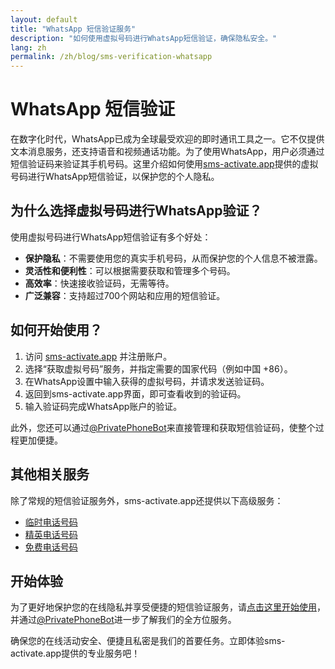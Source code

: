 ```yaml
---
layout: default
title: "WhatsApp 短信验证服务"
description: "如何使用虚拟号码进行WhatsApp短信验证，确保隐私安全。"
lang: zh
permalink: /zh/blog/sms-verification-whatsapp
---
```


# WhatsApp 短信验证

在数字化时代，WhatsApp已成为全球最受欢迎的即时通讯工具之一。它不仅提供文本消息服务，还支持语音和视频通话功能。为了使用WhatsApp，用户必须通过短信验证码来验证其手机号码。这里介绍如何使用[sms-activate.app](https://sms-activate.app)提供的虚拟号码进行WhatsApp短信验证，以保护您的个人隐私。

## 为什么选择虚拟号码进行WhatsApp验证？

使用虚拟号码进行WhatsApp短信验证有多个好处：
- **保护隐私**：不需要使用您的真实手机号码，从而保护您的个人信息不被泄露。
- **灵活性和便利性**：可以根据需要获取和管理多个号码。
- **高效率**：快速接收验证码，无需等待。
- **广泛兼容**：支持超过700个网站和应用的短信验证。

## 如何开始使用？

1. 访问 [sms-activate.app](https://sms-activate.app) 并注册账户。
2. 选择“获取虚拟号码”服务，并指定需要的国家代码（例如中国 +86）。
3. 在WhatsApp设置中输入获得的虚拟号码，并请求发送验证码。
4. 返回到sms-activate.app界面，即可查看收到的验证码。
5. 输入验证码完成WhatsApp账户的验证。

此外，您还可以通过[@PrivatePhoneBot](https://t.me/PrivatePhoneBot)来直接管理和获取短信验证码，使整个过程更加便捷。

## 其他相关服务

除了常规的短信验证服务外，sms-activate.app还提供以下高级服务：
- [临时电话号码](/zh/temporary-phone-numbers)
- [精英电话号码](/zh/elite-phone-numbers)
- [免费电话号码](/zh/free-phone-numbers)

## 开始体验

为了更好地保护您的在线隐私并享受便捷的短信验证服务，请[点击这里开始使用](/zh/get-started)，并通过[@PrivatePhoneBot](https://t.me/PrivatePhoneBot)进一步了解我们的全方位服务。

确保您的在线活动安全、便捷且私密是我们的首要任务。立即体验sms-activate.app提供的专业服务吧！